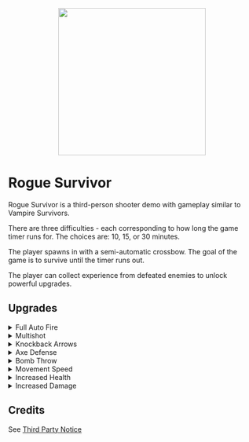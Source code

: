 <div align="center">
  <img src="https://github.com/user-attachments/assets/1cc4ee7c-9256-46fb-b328-427e53e94fda" width="300">
</div>

# Rogue Survivor

Rogue Survivor is a third-person shooter demo with gameplay similar to Vampire Survivors. 

There are three difficulties - each corresponding to how long the game timer runs for. The choices are: 10, 15, or 30 minutes.

The player spawns in with a semi-automatic crossbow. The goal of the game is to survive until the timer runs out.

The player can collect experience from defeated enemies to unlock powerful upgrades.

## Upgrades

<details>

<summary>Full Auto Fire</summary>

<div align="left">
  <img src="Assets/UI/Upgrades/full auto fire.png" width="209">
</div>

Turns the crossbow into full auto fire mode.
  
</details>

<details>

<summary>Multishot</summary>

<div align="left">
  <img src="Assets/UI/Upgrades/multishot upgrade.png" width="209">
</div>

Fires two additional arrows when the player shoots the crossbow.
  
</details>

<details>
  <summary>Knockback Arrows</summary>

  <div align="left">
  <img src="Assets/UI/Upgrades/knockback upgrade.png" width="209">
</div>

Knocks the enemy back when hit with an arrow.

</details>

<details>
  <summary>Axe Defense</summary>
  
  <div align="left">
  <img src="Assets/UI/Upgrades/axe upgrade.png" width="209">
</div>

Surrounds the player with a barrier of axes that damage any enemies that come close.
  
</details>

<details>
  <summary>Bomb Throw</summary>

  <div align="left">
  <img src="Assets/UI/Upgrades/bomb upgrade.png" width="209">
</div>

Throws four bombs every three seconds in a radius around the player.

</details>

<details>
  <summary>Movement Speed</summary>

  <div align="left">
  <img src="Assets/UI/Upgrades/movement speed upgrade.png" width="209">
</div>

Increases the player's movement speed by 25.

</details>

<details>
  <summary>Increased Health</summary>

<div align="left">
  <img src="Assets/UI/Upgrades/health upgrade.png" width="209">
</div>

Increases the player's max health by 10 and fully heals the player.
  
</details>

<details>
  <summary>Increased Damage</summary>

  <div align="left">
  <img src="Assets/UI/Upgrades/damage upgrade.png" width="209">
</div>

Increases the player's damage of all weapons by 5.

</details>

## Credits

See [Third Party Notice](ThirdPartyNotice.md)
